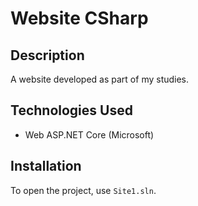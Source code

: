 # Website CSharp

## Description
A website developed as part of my studies.

## Technologies Used
- Web ASP.NET Core (Microsoft)

## Installation
To open the project, use `Site1.sln`.
